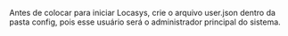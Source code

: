 Antes de colocar para iniciar Locasys, crie o arquivo user.json dentro da pasta config, pois esse usuário será o administrador principal do sistema.


 
